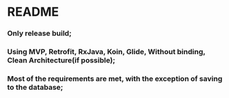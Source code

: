 # README 
### Only release build; 
### Using MVP, Retrofit, RxJava, Koin, Glide, Without binding, Clean Architecture(if possible); 
### Most of the requirements are met, with the exception of saving to the database; 
